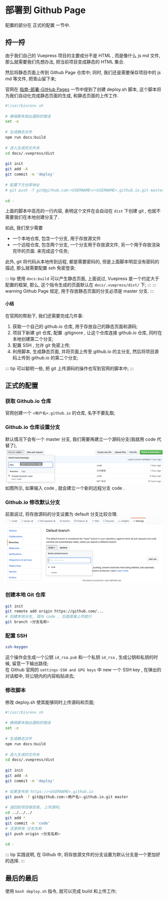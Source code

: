 # 部署到 Github Page

配置的部分在 正式的配置 一节中. 

## 捋一捋

由于我们自己的 Vuepress 项目的主要成分不是 HTML , 而是像什么 js md 文件, 那么就需要我们先想办法, 把当前项目变成静态的 HTML 集合.  

然后将静态页面上传到 Github Page 仓库中; 同时, 我们还是需要保存项目中的 js md 等文件, 把青山留下来; 

官网在 [指南-部署-GitHub Pages](https://www.vuepress.cn/guide/deploy.html#github-pages) 一节中提到了创建 deploy.sh 脚本, 这个脚本将为我们自动化完成静态页面的生成, 和静态页面的上传工作.

``` bash {12}
#!/usr/bin/env sh

# 确保脚本抛出遇到的错误
set -e

# 生成静态文件
npm run docs:build

# 进入生成的文件夹
cd docs/.vuepress/dist

git init
git add -A
git commit -m 'deploy'

# 配置下方仓库地址
# git push -f git@github.com:<USERNAME>/<USERNAME>.github.io.git master

cd -
```
上面的脚本中高亮的一行内容, 表明这个文件在会自动在 `dist` 下创建 git , 也就不需要我们在本地创建分支了. 

如此, 我们至少需要
- 一个本地仓库, 包含一个分支, 用于存放源文件
- 一个远程仓库, 包含两个分支, 一个分支用于存放源文件, 另一个用于存放渲染完毕的页面. 
来完成这个任务; 

此外, git 将代码从本地传到远程, 都是需要密码的, 但是上面脚本明显没有密码的描述, 那么就需要配置 ssh 免密登录; 

::: tip
使用 `docs:build` 可以产生静态页面, 上面说过, Vuepress 是一个约定大于配置的框架, 那么, 这个指令生成的页面默认在 `docs/.vuepress/dist/` 下; 
:::
::: warning
Github Page 规定, 用于存放静态页面的分支必须是 master 分支. 
:::


#### 小结
在官网的帮助下, 我们还需要完成几件事: 
1. 获取一个自己的 github.io 仓库, 用于存放自己的静态页面和源码; 
1. 项目下新建 git 仓库, 配置 .gitignore , 让这个仓库连接 github.io 仓库, 同时在本地创建第二个分支; 
1. 配置 SSH , 允许 git 免密上传; 
1. 利用脚本, 生成静态页面, 并将页面上传至 github.io 的主分支, 然后将项目源码上传到 github.io 的第二个分支; 

::: tip
可以聪明一些, 把 git 上传源码的操作也写到官网的脚本中; 
:::

## 正式的配置

### 获取 Github.io 仓库

官网创建一个 `<用户名>.github.io` 的仓库, 名字不要乱取; 

### Github.io 仓库设置分支
默认情况下会有一个 master 分支, 我们需要再建立一个源码分支(我就用 code 代替了), 
![](/note/img/2019-12-10-11-32-05.png)
如图所示, 如果输入 code , 就会建立一个新的远程分支 code . 

### Github.io 修改默认分支
前面说过, 将存放源码的分支设置为 default 分支比较合理. 
![](/note/img/2019-12-10-11-34-45.png)

### 创建本地 Git 仓库
``` bash
git init
git remote add origin https://github.com/...
# 创建本地分支, 我叫 code , 后面直接上传就行
git branch <分支名称>
```

### 配置 SSH
``` bash
ssh-keygen
```
这个操作会生成一个公钥 `id_rsa.pub` 和一个私钥 `id_rsa` , 生成公钥和私钥的时候, 留意一下输出路径;   
在 Github 官网的 `settings-SSH and GPG keys` 中 new 一个 SSH key , 在弹出的对话框中, 将公钥内的内容粘贴进去; 

### 修改脚本

修改 deploy.sh 使其能够同时上传源码和页面; 

``` bash
#!/usr/bin/env sh

# 确保脚本抛出遇到的错误
set -e

# 生成静态文件
npm run docs:build

# 进入生成的文件夹
cd docs/.vuepress/dist

git init
git add -A
git commit -m 'deploy'

# 如果发布到 https://<USERNAME>.github.io
git push -f git@github.com:<用户名>.github.io.git master

# 退回到项目根目录, 上传源码; 
cd ../../../
git add *
git commit -m 'code'
# 注意修改 分支名称 
git push origin <分支名称>

cd -
```

::: tip
实践说明, 在 Github 中, 将存放源文件的分支设置为默认分支是一个更加好的选择. 
:::


## 最后的最后
使用 `bash deploy.sh` 指令, 就可以完成 build 和上传工作; 
